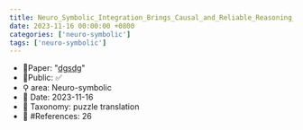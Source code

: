 ```yaml
---
title: Neuro_Symbolic_Integration_Brings_Causal_and_Reliable_Reasoning_Proofs
date: 2023-11-16 00:00:00 +0800
categories: ['neuro-symbolic']
tags: ['neuro-symbolic']
---
```


- 📙Paper: "[dgsdg](dsgfdhgf)"
- 🔑Public: ✅
- ⚲ area: Neuro-symbolic
- 📅 Date: 2023-11-16
- 🔎 Taxonomy: puzzle translation
- 📝 #References: 26
